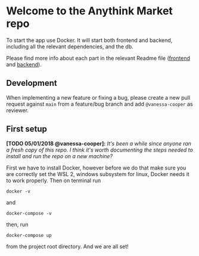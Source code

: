 # Welcome to the Anythink Market repo

To start the app use Docker. It will start both frontend and backend, including all the relevant dependencies, and the db.

Please find more info about each part in the relevant Readme file ([frontend](frontend/readme.md) and [backend](backend/README.md)).

## Development

When implementing a new feature or fixing a bug, please create a new pull request against `main` from a feature/bug branch and add `@vanessa-cooper` as reviewer.

## First setup

**[TODO 05/01/2018 @vanessa-cooper]:** _It's been a while since anyone ran a fresh copy of this repo. I think it's worth documenting the steps needed to install and run the repo on a new machine?_

First we have to install Docker, however before we do that make sure you are correctly set the WSL 2, windows subsystem for linux, Docker needs it to work properly.
Then on terminal run 

    docker -v
and

    docker-compose -v

then, run 

    docker-compose up 
from the project root directory. And we are all set!
